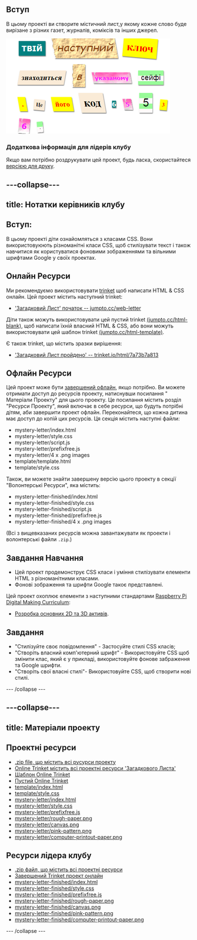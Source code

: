 ## Вступ

В цьому проекті ви створите містичний лист,у якому кожне слово буде вирізане з різних газет, журналів, коміксів та інших джерел.

![скріншот](images/letter-final.png)

### Додаткова інформація для лідерів клубу

Якщо вам потрібно роздрукувати цей проект, будь ласка, скористайтеся [версією для друку](https://projects.raspberrypi.org/uk-UA/projects/mystery-letter/print).

---collapse---
---
title: Нотатки керівників клубу
---
## Вступ:

В цьому проекті діти ознайомляться з класами CSS. Вони використовуюють різноманітні класи CSS, щоб стилізувати текст і також навчитися як користуватися фоновими зображеннями та вільними шрифтами Google у своїх проектах.

## Онлайн Ресурси

Ми рекомендуємо використовувати [trinket](https://trinket.io/) щоб написати HTML & CSS онлайн. Цей проект містить наступний trinket:

* ['Загадковий Лист' початок -- jumpto.cc/web-letter](https://trinket.io/html/ff7e68f8fa)

Діти також можуть використовувати цей пустий trinket [(jumpto.cc/html-blank)](http://jumpto.cc/html-blank), щоб написати їхній власний HTML & CSS, або вони можуть використовувати цей шаблон trinket [(jumpto.cc/html-template)](http://jumpto.cc/html-template).

Є також trinket, що містить зразки вирішення:

* ['Загадковий Лист пройдено' -- trinket.io/html/7a73b7a813](https://trinket.io/html/7a73b7a813)

## Офлайн Ресурси

Цей проект може бути [завершений офлайн](https://www.codeclubprojects.org/en-GB/resources/webdev-working-offline/), якщо потрібно. Ви можете отримати доступ до ресурсів проекту, натиснувши посилання " Матеріали Проекту" для цього проекту. Це посилання містить розділ "Ресурси Проекту", який включає в себе ресурси, що будуть потрібні дітям, аби завершити проект офлайн. Переконайтеся, що кожна дитина має доступ до копій цих ресурсів. Ця секція містить наступні файли:

* mystery-letter/index.html
* mystery-letter/style.css
* mystery-letter/script.js
* mystery-letter/prefixfree.js
* mystery-letter/4 x .png images
* template/template.html
* template/style.css

Також, ви можете знайти завершену версію цього проекту в секції "Волонтерські Ресурси", яка містить:

* mystery-letter-finished/index.html
* mystery-letter-finished/style.css
* mystery-letter-finished/script.js
* mystery-letter-finished/prefixfree.js
* mystery-letter-finished/4 x .png images

(Всі з вищевказаних ресурсів можна завантажувати як проекти і волонтерські файли `.zip`.)

## Завдання Навчання

* Цей проект продемонструє CSS класи і уміння стилізувати елементи HTML з різноманітними класами.
* Фонові зображення та шрифти Google такоє представлені. 

Цей проект охоплює елементи з наступними стандартами [Raspberry Pi Digital Making Curriculum](http://rpf.io/curriculum):

* [Розробка основних 2D та 3D активів](https://www.raspberrypi.org/curriculum/design/creator).

## Завдання

* "Стилізуйте своє повідомлення" - Застосуйте стилі CSS класів;
* "Створіть власний комп'ютерний шрифт" - Використовуйте CSS щоб змінити клас, який є у прикладі, використовуйте фонове забраження та Google шрифти. 
* "Створіть свої власні стилі"- Використовуйте CSS, щоб створити нові стилі.

--- /collapse ---

---collapse---
---
title: Матеріали проекту
---

## Проектні ресурси

* [.zip file, що містить всі русурси проекту](resources/letter-project-resources.zip)
* [Online Trinket містить всі проектні ресурси 'Загадкового Листа'](https://trinket.io/html/ff7e68f8fa)
* [Шаблон Online Trinket](http://jumpto.cc/trinket-template)
* [Пустий Online Trinket](http://jumpto.cc/trinket-blank)
* [template/index.html](resources/template-index.html)
* [template/style.css](resources/template-style.css)
* [mystery-letter/index.html](resources/mystery-letter-index.html)
* [mystery-letter/style.css](resources/mystery-letter-style.css)
* [mystery-letter/prefixfree.js](resources/mystery-letter-prefixfree.js)
* [mystery-letter/rough-paper.png](resources/mystery-letter-rough-paper.png)
* [mystery-letter/canvas.png](resources/mystery-letter-canvas.png)
* [mystery-letter/pink-pattern.png](resources/mystery-letter-pink-pattern.png)
* [mystery-letter/computer-printout-paper.png](resources/mystery-letter-computer-printout-paper.png)

## Ресурси лідера клубу

* [.zip файл, що містить всі проектні ресурси](resources/letter-volunteer-resources.zip)
* [Завершений Trinket проект онлайн](https://trinket.io/html/7a73b7a813)
* [mystery-letter-finished/index.html](resources/mystery-letter-finished-index.html)
* [mystery-letter-finished/style.css](resources/mystery-letter-finished-style.css)
* [mystery-letter-finished/prefixfree.js](resources/mystery-letter-finished-prefixfree.js)
* [mystery-letter-finished/rough-paper.png](resources/mystery-letter-finished-rough-paper.png)
* [mystery-letter-finished/canvas.png](resources/mystery-letter-finished-canvas.png)
* [mystery-letter-finished/pink-pattern.png](resources/mystery-letter-finished-pink-pattern.png)
* [mystery-letter-finished/computer-printout-paper.png](resources/mystery-letter-finished-computer-printout-paper.png)

--- /collapse ---

